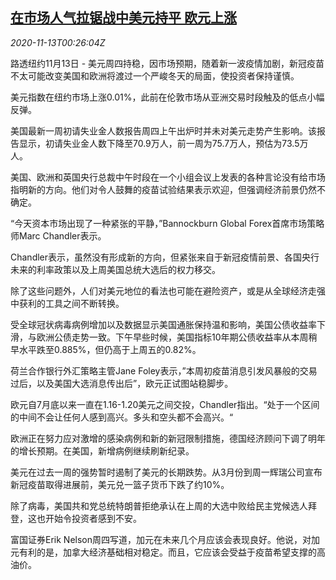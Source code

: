 <!--1605228921000-->
[在市场人气拉锯战中美元持平 欧元上涨](https://cn.reuters.com/article/global-forex-1112-thur-idCNKBS27T029)
------

<div><i>2020-11-13T00:26:04Z</i></div><p>路透纽约11月13日 - 美元周四持稳，因市场预期，随着新一波疫情加剧，新冠疫苗不太可能改变美国和欧洲将渡过一个严峻冬天的局面，使投资者保持谨慎。</p><p>美元指数在纽约市场上涨0.01%，此前在伦敦市场从亚洲交易时段触及的低点小幅反弹。</p><p>美国最新一周初请失业金人数报告周四上午出炉时并未对美元走势产生影响。该报告显示，初请失业金人数下降至70.9万人，前一周为75.7万人，预估为73.5万人。</p><p>美国、欧洲和英国央行总裁中午时段在一个小组会议上发表的各种言论没有给市场指明新的方向。他们对令人鼓舞的疫苗试验结果表示欢迎，但强调经济前景仍然不确定。</p><p>“今天资本市场出现了一种紧张的平静，”Bannockburn Global Forex首席市场策略师Marc Chandler表示。</p><p>Chandler表示，虽然没有形成新的方向，但紧张来自于新冠疫情前景、各国央行未来的利率政策以及上周美国总统大选后的权力移交。</p><p>除了这些问题外，人们对美元地位的看法也可能在避险资产，或是从全球经济走强中获利的工具之间不断转换。</p><p>受全球冠状病毒病例增加以及数据显示美国通胀保持温和影响，美国公债收益率下滑，与欧洲公债走势一致。下午早些时候，美国指标10年期公债收益率从本周稍早水平跌至0.885%，但仍高于上周五的0.82%。</p><p>荷兰合作银行外汇策略主管Jane Foley表示，”本周初疫苗消息引发风暴般的交易过后，以及美国大选消息传出后”，欧元正试图站稳脚步。</p><p>欧元自7月底以来一直在1.16-1.20美元之间交投，Chandler指出。“处于一个区间的中间不会让任何人感到高兴。多头和空头都不会高兴。“</p><p>欧洲正在努力应对激增的感染病例和新的新冠限制措施，德国经济顾问下调了明年的增长预期。在美国，新增病例继续刷新纪录。</p><p>美元在过去一周的强势暂时遏制了美元的长期跌势。从3月份到周一辉瑞公司宣布新冠疫苗取得进展前，美元兑一篮子货币下跌了约10%。</p><p>除了病毒，美国共和党总统特朗普拒绝承认在上周的大选中败给民主党候选人拜登，这也开始令投资者感到不安。</p><p>富国证券Erik Nelson周四写道，加元在未来几个月应该会表现良好。他说，对加元有利的是，加拿大经济基础相对稳定。而且，它应该会受益于疫苗希望支撑的高油价。</p>
